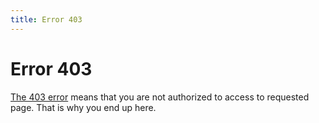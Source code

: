 ```yaml
---
title: Error 403
---
```


# Error 403

<a href="http://en.wikipedia.org/wiki/HTTP_403">The 403 error</a> means that you are not authorized to access to requested page.
That is why you end up here.

